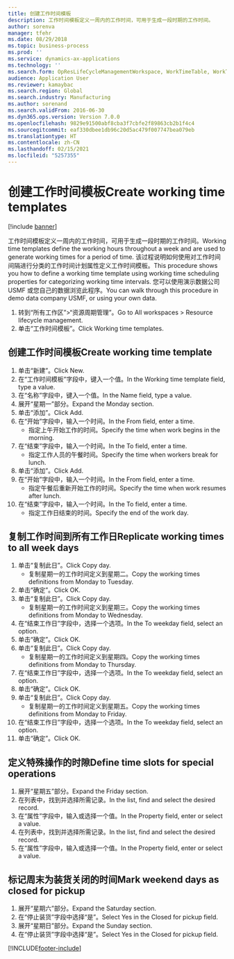 ```yaml
---
title: 创建工作时间模板
description: 工作时间模板定义一周内的工作时间，可用于生成一段时期的工作时间。
author: sorenva
manager: tfehr
ms.date: 08/29/2018
ms.topic: business-process
ms.prod: ''
ms.service: dynamics-ax-applications
ms.technology: ''
ms.search.form: OpResLifeCycleManagementWorkspace, WorkTimeTable, WorkTimeCopyDayDialog, WorkPeriodTemplate
audience: Application User
ms.reviewer: kamaybac
ms.search.region: Global
ms.search.industry: Manufacturing
ms.author: sorenand
ms.search.validFrom: 2016-06-30
ms.dyn365.ops.version: Version 7.0.0
ms.openlocfilehash: 9829e91500abf8cba3f7cbfe2f89863cb2b1f4c4
ms.sourcegitcommit: eaf330dbee1db96c20d5ac479f007747bea079eb
ms.translationtype: HT
ms.contentlocale: zh-CN
ms.lasthandoff: 02/15/2021
ms.locfileid: "5257355"
---
```

# <a name="create-working-time-templates"></a><span data-ttu-id="d1ac1-103">创建工作时间模板</span><span class="sxs-lookup"><span data-stu-id="d1ac1-103">Create working time templates</span></span>

[!include [banner](../../includes/banner.md)]

<span data-ttu-id="d1ac1-104">工作时间模板定义一周内的工作时间，可用于生成一段时期的工作时间。</span><span class="sxs-lookup"><span data-stu-id="d1ac1-104">Working time templates define the working hours throughout a week and are used to generate working times for a period of time.</span></span> <span data-ttu-id="d1ac1-105">该过程说明如何使用对工作时间间隔进行分类的工作时间计划属性定义工作时间模板。</span><span class="sxs-lookup"><span data-stu-id="d1ac1-105">This procedure shows you how to define a working time template using working time scheduling properties for categorizing working time intervals.</span></span> <span data-ttu-id="d1ac1-106">您可以使用演示数据公司 USMF 或您自己的数据浏览此程序。</span><span class="sxs-lookup"><span data-stu-id="d1ac1-106">You can walk through this procedure in demo data company USMF, or using your own data.</span></span>

1. <span data-ttu-id="d1ac1-107">转到“所有工作区”>“资源周期管理”。</span><span class="sxs-lookup"><span data-stu-id="d1ac1-107">Go to All workspaces > Resource lifecycle management.</span></span>
2. <span data-ttu-id="d1ac1-108">单击“工作时间模板”。</span><span class="sxs-lookup"><span data-stu-id="d1ac1-108">Click Working time templates.</span></span>

## <a name="create-working-time-template"></a><span data-ttu-id="d1ac1-109">创建工作时间模板</span><span class="sxs-lookup"><span data-stu-id="d1ac1-109">Create working time template</span></span>
1. <span data-ttu-id="d1ac1-110">单击“新建”。</span><span class="sxs-lookup"><span data-stu-id="d1ac1-110">Click New.</span></span>
2. <span data-ttu-id="d1ac1-111">在“工作时间模板”字段中，键入一个值。</span><span class="sxs-lookup"><span data-stu-id="d1ac1-111">In the Working time template field, type a value.</span></span>
3. <span data-ttu-id="d1ac1-112">在“名称”字段中，键入一个值。</span><span class="sxs-lookup"><span data-stu-id="d1ac1-112">In the Name field, type a value.</span></span>
4. <span data-ttu-id="d1ac1-113">展开“星期一”部分。</span><span class="sxs-lookup"><span data-stu-id="d1ac1-113">Expand the Monday section.</span></span>
5. <span data-ttu-id="d1ac1-114">单击“添加”。</span><span class="sxs-lookup"><span data-stu-id="d1ac1-114">Click Add.</span></span>
6. <span data-ttu-id="d1ac1-115">在“开始”字段中，输入一个时间。</span><span class="sxs-lookup"><span data-stu-id="d1ac1-115">In the From field, enter a time.</span></span>
    * <span data-ttu-id="d1ac1-116">指定上午开始工作的时间。</span><span class="sxs-lookup"><span data-stu-id="d1ac1-116">Specify the time when work begins in the morning.</span></span>  
7. <span data-ttu-id="d1ac1-117">在“结束”字段中，输入一个时间。</span><span class="sxs-lookup"><span data-stu-id="d1ac1-117">In the To field, enter a time.</span></span>
    * <span data-ttu-id="d1ac1-118">指定工作人员的午餐时间。</span><span class="sxs-lookup"><span data-stu-id="d1ac1-118">Specify the time when workers break for lunch.</span></span>  
8. <span data-ttu-id="d1ac1-119">单击“添加”。</span><span class="sxs-lookup"><span data-stu-id="d1ac1-119">Click Add.</span></span>
9. <span data-ttu-id="d1ac1-120">在“开始”字段中，输入一个时间。</span><span class="sxs-lookup"><span data-stu-id="d1ac1-120">In the From field, enter a time.</span></span>
    * <span data-ttu-id="d1ac1-121">指定午餐后重新开始工作的时间。</span><span class="sxs-lookup"><span data-stu-id="d1ac1-121">Specify the time when work resumes after lunch.</span></span>  
10. <span data-ttu-id="d1ac1-122">在“结束”字段中，输入一个时间。</span><span class="sxs-lookup"><span data-stu-id="d1ac1-122">In the To field, enter a time.</span></span>
    * <span data-ttu-id="d1ac1-123">指定工作日结束的时间。</span><span class="sxs-lookup"><span data-stu-id="d1ac1-123">Specify the end of the work day.</span></span>  

## <a name="replicate-working-times-to-all-week-days"></a><span data-ttu-id="d1ac1-124">复制工作时间到所有工作日</span><span class="sxs-lookup"><span data-stu-id="d1ac1-124">Replicate working times to all week days</span></span>
1. <span data-ttu-id="d1ac1-125">单击“复制此日”。</span><span class="sxs-lookup"><span data-stu-id="d1ac1-125">Click Copy day.</span></span>
    * <span data-ttu-id="d1ac1-126">复制星期一的工作时间定义到星期二。</span><span class="sxs-lookup"><span data-stu-id="d1ac1-126">Copy the working times definitions from Monday to Tuesday.</span></span>  
2. <span data-ttu-id="d1ac1-127">单击“确定”。</span><span class="sxs-lookup"><span data-stu-id="d1ac1-127">Click OK.</span></span>
3. <span data-ttu-id="d1ac1-128">单击“复制此日”。</span><span class="sxs-lookup"><span data-stu-id="d1ac1-128">Click Copy day.</span></span>
    * <span data-ttu-id="d1ac1-129">复制星期一的工作时间定义到星期三。</span><span class="sxs-lookup"><span data-stu-id="d1ac1-129">Copy the working times definitions from Monday to Wednesday.</span></span>  
4. <span data-ttu-id="d1ac1-130">在“结束工作日”字段中，选择一个选项。</span><span class="sxs-lookup"><span data-stu-id="d1ac1-130">In the To weekday field, select an option.</span></span>
5. <span data-ttu-id="d1ac1-131">单击“确定”。</span><span class="sxs-lookup"><span data-stu-id="d1ac1-131">Click OK.</span></span>
6. <span data-ttu-id="d1ac1-132">单击“复制此日”。</span><span class="sxs-lookup"><span data-stu-id="d1ac1-132">Click Copy day.</span></span>
    * <span data-ttu-id="d1ac1-133">复制星期一的工作时间定义到星期四。</span><span class="sxs-lookup"><span data-stu-id="d1ac1-133">Copy the working times definitions from Monday to Thursday.</span></span>  
7. <span data-ttu-id="d1ac1-134">在“结束工作日”字段中，选择一个选项。</span><span class="sxs-lookup"><span data-stu-id="d1ac1-134">In the To weekday field, select an option.</span></span>
8. <span data-ttu-id="d1ac1-135">单击“确定”。</span><span class="sxs-lookup"><span data-stu-id="d1ac1-135">Click OK.</span></span>
9. <span data-ttu-id="d1ac1-136">单击“复制此日”。</span><span class="sxs-lookup"><span data-stu-id="d1ac1-136">Click Copy day.</span></span>
    * <span data-ttu-id="d1ac1-137">复制星期一的工作时间定义到星期五。</span><span class="sxs-lookup"><span data-stu-id="d1ac1-137">Copy the working times definitions from Monday to Friday.</span></span>  
10. <span data-ttu-id="d1ac1-138">在“结束工作日”字段中，选择一个选项。</span><span class="sxs-lookup"><span data-stu-id="d1ac1-138">In the To weekday field, select an option.</span></span>
11. <span data-ttu-id="d1ac1-139">单击“确定”。</span><span class="sxs-lookup"><span data-stu-id="d1ac1-139">Click OK.</span></span>

## <a name="define-time-slots-for-special-operations"></a><span data-ttu-id="d1ac1-140">定义特殊操作的时隙</span><span class="sxs-lookup"><span data-stu-id="d1ac1-140">Define time slots for special operations</span></span>
1. <span data-ttu-id="d1ac1-141">展开“星期五”部分。</span><span class="sxs-lookup"><span data-stu-id="d1ac1-141">Expand the Friday section.</span></span>
2. <span data-ttu-id="d1ac1-142">在列表中，找到并选择所需记录。</span><span class="sxs-lookup"><span data-stu-id="d1ac1-142">In the list, find and select the desired record.</span></span>
3. <span data-ttu-id="d1ac1-143">在“属性”字段中，输入或选择一个值。</span><span class="sxs-lookup"><span data-stu-id="d1ac1-143">In the Property field, enter or select a value.</span></span>
4. <span data-ttu-id="d1ac1-144">在列表中，找到并选择所需记录。</span><span class="sxs-lookup"><span data-stu-id="d1ac1-144">In the list, find and select the desired record.</span></span>
5. <span data-ttu-id="d1ac1-145">在“属性”字段中，输入或选择一个值。</span><span class="sxs-lookup"><span data-stu-id="d1ac1-145">In the Property field, enter or select a value.</span></span>

## <a name="mark-weekend-days-as-closed-for-pickup"></a><span data-ttu-id="d1ac1-146">标记周末为装货关闭的时间</span><span class="sxs-lookup"><span data-stu-id="d1ac1-146">Mark weekend days as closed for pickup</span></span>
1. <span data-ttu-id="d1ac1-147">展开“星期六”部分。</span><span class="sxs-lookup"><span data-stu-id="d1ac1-147">Expand the Saturday section.</span></span>
2. <span data-ttu-id="d1ac1-148">在“停止装货”字段中选择“是”。</span><span class="sxs-lookup"><span data-stu-id="d1ac1-148">Select Yes in the Closed for pickup field.</span></span>
3. <span data-ttu-id="d1ac1-149">展开“星期日”部分。</span><span class="sxs-lookup"><span data-stu-id="d1ac1-149">Expand the Sunday section.</span></span>
4. <span data-ttu-id="d1ac1-150">在“停止装货”字段中选择“是”。</span><span class="sxs-lookup"><span data-stu-id="d1ac1-150">Select Yes in the Closed for pickup field.</span></span>



[!INCLUDE[footer-include](../../../includes/footer-banner.md)]